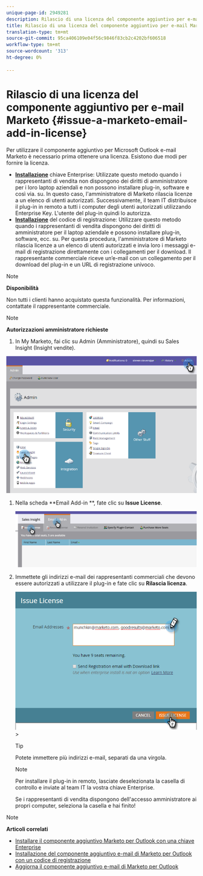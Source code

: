 ```yaml
---
unique-page-id: 2949281
description: Rilascio di una licenza del componente aggiuntivo per e-mail Marketo - Documenti Marketo - Documentazione del prodotto
title: Rilascio di una licenza del componente aggiuntivo per e-mail Marketo
translation-type: tm+mt
source-git-commit: 95ca406109e04f56c9846f83cb2c4202bf606518
workflow-type: tm+mt
source-wordcount: '313'
ht-degree: 0%

---
```



# Rilascio di una licenza del componente aggiuntivo per e-mail Marketo {#issue-a-marketo-email-add-in-license}

Per utilizzare il componente aggiuntivo per Microsoft Outlook e-mail Marketo è necessario prima ottenere una licenza. Esistono due modi per fornire la licenza.

* **[Installazione](install-the-marketo-add-in-for-outlook-with-an-enterprise-key.md)** chiave Enterprise: Utilizzate questo metodo quando i rappresentanti di vendita non dispongono dei diritti di amministratore per i loro laptop aziendali e non possono installare plug-in, software e così via. su. In questo caso, l&#39;amministratore di Marketo rilascia licenze a un elenco di utenti autorizzati. Successivamente, il team IT distribuisce il plug-in in remoto a tutti i computer degli utenti autorizzati utilizzando Enterprise Key. L&#39;utente del plug-in quindi lo autorizza.
* **[Installazione](install-the-marketo-email-add-in-for-outlook-with-a-registration-code.md)** del codice di registrazione: Utilizzare questo metodo quando i rappresentanti di vendita dispongono dei diritti di amministratore per il laptop aziendale e possono installare plug-in, software, ecc. su. Per questa procedura, l&#39;amministratore di Marketo rilascia licenze a un elenco di utenti autorizzati e invia loro i messaggi e-mail di registrazione direttamente con i collegamenti per il download. Il rappresentante commerciale riceve un’e-mail con un collegamento per il download del plug-in e un URL di registrazione univoco.

>[!NOTE]
>
>**Disponibilità**
>
>Non tutti i clienti hanno acquistato questa funzionalità. Per informazioni, contattate il rappresentante commerciale.

>[!NOTE]
>
>**Autorizzazioni amministratore richieste**

1. In My Marketo, fai clic su Admin (Amministratore), quindi su Sales Insight (Insight vendite).

![](assets/image2015-7-20-17-3a48-3a17.png)

1. Nella scheda **Email Add-in **, fate clic su **Issue License**.

   ![](assets/image2016-7-22-10-3a20-3a15.png)

1. Immettete gli indirizzi e-mail dei rappresentanti commerciali che devono essere autorizzati a utilizzare il plug-in e fate clic su **Rilascia licenza**.

   ![](assets/image2016-8-31-9-3a37-3a8.png)>

   >[!TIP]
   >
   >Potete immettere più indirizzi e-mail, separati da una virgola.

   >[!NOTE]
   >
   >Per installare il plug-in in remoto, lasciate deselezionata la casella di controllo e inviate al team IT la vostra chiave [](http://docs.marketo.com/display/DOCS/Install+the+Marketo+Add-in+for+Outlook+with+an+Enterprise+Key)Enterprise.
   >
   >Se i rappresentanti di vendita dispongono dell&#39;accesso amministratore ai propri computer, seleziona la casella e hai finito!

>[!NOTE]
>
>**Articoli correlati**
>
>* [Installare il componente aggiuntivo Marketo per Outlook con una chiave Enterprise](install-the-marketo-add-in-for-outlook-with-an-enterprise-key.md)
>* [Installazione del componente aggiuntivo e-mail di Marketo per Outlook con un codice di registrazione](install-the-marketo-email-add-in-for-outlook-with-a-registration-code.md)
>* [Aggiorna il componente aggiuntivo e-mail di Marketo per Outlook](upgrade-your-marketo-email-add-in-for-outlook.md)

